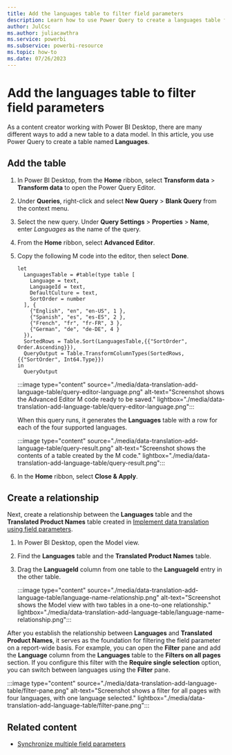 ```yaml
---
title: Add the languages table to filter field parameters
description: Learn how to use Power Query to create a languages table for multiple-language reports in Power BI.
author: JulCsc   
ms.author: juliacawthra
ms.service: powerbi
ms.subservice: powerbi-resource
ms.topic: how-to
ms.date: 07/26/2023
---
```

# Add the languages table to filter field parameters

As a content creator working with Power BI Desktop, there are many different ways to add a new table to a data model. In this article, you use Power Query to create a table named **Languages**.

## Add the table

1. In Power BI Desktop, from the **Home** ribbon, select **Transform data** > **Transform data** to open the Power Query Editor.

1. Under **Queries**, right-click and select **New Query** > **Blank Query** from the context menu.

1. Select the new query. Under **Query Settings** > **Properties** > **Name**, enter *Languages* as the name of the query.

1. From the **Home** ribbon, select **Advanced Editor**.

1. Copy the following M code into the editor, then select **Done**.

   ```powerquery-m
   let
     LanguagesTable = #table(type table [
       Language = text,
       LanguageId = text,
       DefaultCulture = text,
       SortOrder = number
     ], {
       {"English", "en", "en-US", 1 },
       {"Spanish", "es", "es-ES", 2 },
       {"French", "fr", "fr-FR", 3 },
       {"German", "de", "de-DE", 4 }
     }),
     SortedRows = Table.Sort(LanguagesTable,{{"SortOrder", Order.Ascending}}),
     QueryOutput = Table.TransformColumnTypes(SortedRows,{{"SortOrder", Int64.Type}})
   in
     QueryOutput
   ```

   :::image type="content" source="./media/data-translation-add-language-table/query-editor-language.png" alt-text="Screenshot shows the Advanced Editor M code ready to be saved." lightbox="./media/data-translation-add-language-table/query-editor-language.png":::

   When this query runs, it generates the **Languages** table with a row for each of the four supported languages.

   :::image type="content" source="./media/data-translation-add-language-table/query-result.png" alt-text="Screenshot shows the contents of a table created by the M code." lightbox="./media/data-translation-add-language-table/query-result.png":::

1. In the **Home** ribbon, select **Close & Apply**.

## Create a relationship

Next, create a relationship between the **Languages** table and the **Translated Product Names** table created in [Implement data translation using field parameters](data-translation-implement-field.md).

1. In Power BI Desktop, open the Model view.
1. Find the **Languages** table and the **Translated Product Names** table.
1. Drag the **LanguageId** column from one table to the **LanguageId** entry in the other table.

   :::image type="content" source="./media/data-translation-add-language-table/language-name-relationship.png" alt-text="Screenshot shows the Model view with two tables in a one-to-one relationship." lightbox="./media/data-translation-add-language-table/language-name-relationship.png":::

After you establish the relationship between **Languages** and **Translated Product Names**, it serves as the foundation for filtering the field parameter on a report-wide basis. For example, you can open the **Filter** pane and add the **Language** column from the **Languages** table to the **Filters on all pages** section. If you configure this filter with the **Require single selection** option, you can switch between languages using the **Filter** pane.

:::image type="content" source="./media/data-translation-add-language-table/filter-pane.png" alt-text="Screenshot shows a filter for all pages with four languages, with one language selected." lightbox="./media/data-translation-add-language-table/filter-pane.png":::

## Related content

- [Synchronize multiple field parameters](data-translation-synchronize-field.md)
